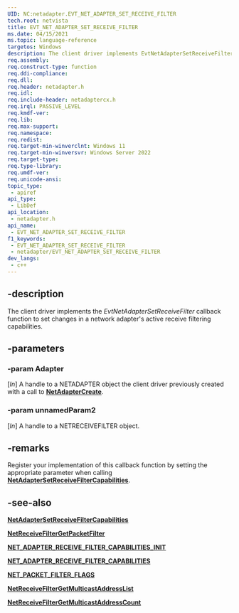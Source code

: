 ```yaml
---
UID: NC:netadapter.EVT_NET_ADAPTER_SET_RECEIVE_FILTER
tech.root: netvista
title: EVT_NET_ADAPTER_SET_RECEIVE_FILTER
ms.date: 04/15/2021
ms.topic: language-reference
targetos: Windows
description: The client driver implements EvtNetAdapterSetReceiveFilter to set changes in a network adapter's active receive filtering capabilities.
req.assembly: 
req.construct-type: function
req.ddi-compliance: 
req.dll: 
req.header: netadapter.h
req.idl: 
req.include-header: netadaptercx.h
req.irql: PASSIVE_LEVEL
req.kmdf-ver: 
req.lib: 
req.max-support: 
req.namespace: 
req.redist: 
req.target-min-winverclnt: Windows 11
req.target-min-winversvr: Windows Server 2022
req.target-type: 
req.type-library: 
req.umdf-ver: 
req.unicode-ansi: 
topic_type:
 - apiref
api_type:
 - LibDef
api_location:
 - netadapter.h
api_name:
 - EVT_NET_ADAPTER_SET_RECEIVE_FILTER
f1_keywords:
 - EVT_NET_ADAPTER_SET_RECEIVE_FILTER
 - netadapter/EVT_NET_ADAPTER_SET_RECEIVE_FILTER
dev_langs:
 - c++
---
```


## -description

The client driver implements the *EvtNetAdapterSetReceiveFilter* callback function to set changes in a network adapter's active receive filtering capabilities.

## -parameters

### -param Adapter

[_In_] A handle to a NETADAPTER object the client driver previously created with a call to [**NetAdapterCreate**](nf-netadapter-netadaptercreate.md).

### -param unnamedParam2

[_In_] A handle to a NETRECEIVEFILTER object.

## -remarks

Register your implementation of this callback function by setting the appropriate parameter when calling [**NetAdapterSetReceiveFilterCapabilities**](nf-netadapter-netadaptersetreceivefiltercapabilities.md).

## -see-also

[**NetAdapterSetReceiveFilterCapabilities**](nf-netadapter-netadaptersetreceivefiltercapabilities.md)

[**NetReceiveFilterGetPacketFilter**](nf-netadapter-netreceivefiltergetpacketfilter.md)

[**NET_ADAPTER_RECEIVE_FILTER_CAPABILITIES_INIT**](nf-netadapter-net_adapter_receive_filter_capabilities_init.md)

[**NET_ADAPTER_RECEIVE_FILTER_CAPABILITIES**](ns-netadapter-net_adapter_receive_filter_capabilities.md)

[**NET_PACKET_FILTER_FLAGS**](ne-netadapter-net_packet_filter_flags.md)

[**NetReceiveFilterGetMulticastAddressList**](nf-netadapter-netreceivefiltergetmulticastaddresslist.md)

[**NetReceiveFilterGetMulticastAddressCount**](nf-netadapter-netreceivefiltergetmulticastaddresscount.md)


